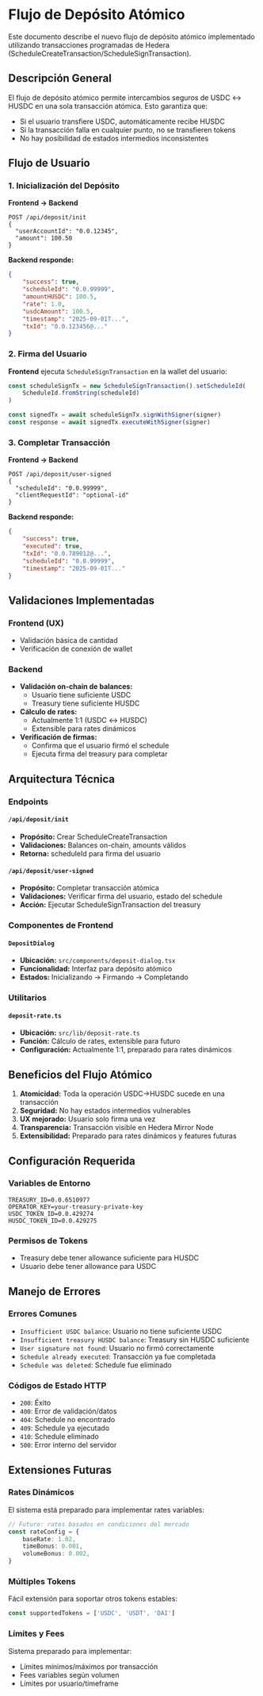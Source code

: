 # Flujo de Depósito Atómico

Este documento describe el nuevo flujo de depósito atómico implementado utilizando transacciones programadas de Hedera (ScheduleCreateTransaction/ScheduleSignTransaction).

## Descripción General

El flujo de depósito atómico permite intercambios seguros de USDC ↔ HUSDC en una sola transacción atómica. Esto garantiza que:

-   Si el usuario transfiere USDC, automáticamente recibe HUSDC
-   Si la transacción falla en cualquier punto, no se transfieren tokens
-   No hay posibilidad de estados intermedios inconsistentes

## Flujo de Usuario

### 1. Inicialización del Depósito

**Frontend → Backend**

```
POST /api/deposit/init
{
  "userAccountId": "0.0.12345",
  "amount": 100.50
}
```

**Backend responde:**

```json
{
    "success": true,
    "scheduleId": "0.0.99999",
    "amountHUSDC": 100.5,
    "rate": 1.0,
    "usdcAmount": 100.5,
    "timestamp": "2025-09-01T...",
    "txId": "0.0.123456@..."
}
```

### 2. Firma del Usuario

**Frontend** ejecuta `ScheduleSignTransaction` en la wallet del usuario:

```javascript
const scheduleSignTx = new ScheduleSignTransaction().setScheduleId(
    ScheduleId.fromString(scheduleId)
)

const signedTx = await scheduleSignTx.signWithSigner(signer)
const response = await signedTx.executeWithSigner(signer)
```

### 3. Completar Transacción

**Frontend → Backend**

```
POST /api/deposit/user-signed
{
  "scheduleId": "0.0.99999",
  "clientRequestId": "optional-id"
}
```

**Backend responde:**

```json
{
    "success": true,
    "executed": true,
    "txId": "0.0.789012@...",
    "scheduleId": "0.0.99999",
    "timestamp": "2025-09-01T..."
}
```

## Validaciones Implementadas

### Frontend (UX)

-   Validación básica de cantidad
-   Verificación de conexión de wallet

### Backend

-   **Validación on-chain de balances:**
    -   Usuario tiene suficiente USDC
    -   Treasury tiene suficiente HUSDC
-   **Cálculo de rates:**
    -   Actualmente 1:1 (USDC ↔ HUSDC)
    -   Extensible para rates dinámicos
-   **Verificación de firmas:**
    -   Confirma que el usuario firmó el schedule
    -   Ejecuta firma del treasury para completar

## Arquitectura Técnica

### Endpoints

#### `/api/deposit/init`

-   **Propósito:** Crear ScheduleCreateTransaction
-   **Validaciones:** Balances on-chain, amounts válidos
-   **Retorna:** scheduleId para firma del usuario

#### `/api/deposit/user-signed`

-   **Propósito:** Completar transacción atómica
-   **Validaciones:** Verificar firma del usuario, estado del schedule
-   **Acción:** Ejecutar ScheduleSignTransaction del treasury

### Componentes de Frontend

#### `DepositDialog`

-   **Ubicación:** `src/components/deposit-dialog.tsx`
-   **Funcionalidad:** Interfaz para depósito atómico
-   **Estados:** Inicializando → Firmando → Completando

### Utilitarios

#### `deposit-rate.ts`

-   **Ubicación:** `src/lib/deposit-rate.ts`
-   **Función:** Cálculo de rates, extensible para futuro
-   **Configuración:** Actualmente 1:1, preparado para rates dinámicos

## Beneficios del Flujo Atómico

1. **Atomicidad:** Toda la operación USDC→HUSDC sucede en una transacción
2. **Seguridad:** No hay estados intermedios vulnerables
3. **UX mejorado:** Usuario solo firma una vez
4. **Transparencia:** Transacción visible en Hedera Mirror Node
5. **Extensibilidad:** Preparado para rates dinámicos y features futuras

## Configuración Requerida

### Variables de Entorno

```
TREASURY_ID=0.0.6510977
OPERATOR_KEY=your-treasury-private-key
USDC_TOKEN_ID=0.0.429274
HUSDC_TOKEN_ID=0.0.429275
```

### Permisos de Tokens

-   Treasury debe tener allowance suficiente para HUSDC
-   Usuario debe tener allowance para USDC

## Manejo de Errores

### Errores Comunes

-   `Insufficient USDC balance`: Usuario no tiene suficiente USDC
-   `Insufficient treasury HUSDC balance`: Treasury sin HUSDC suficiente
-   `User signature not found`: Usuario no firmó correctamente
-   `Schedule already executed`: Transacción ya fue completada
-   `Schedule was deleted`: Schedule fue eliminado

### Códigos de Estado HTTP

-   `200`: Éxito
-   `400`: Error de validación/datos
-   `404`: Schedule no encontrado
-   `409`: Schedule ya ejecutado
-   `410`: Schedule eliminado
-   `500`: Error interno del servidor

## Extensiones Futuras

### Rates Dinámicos

El sistema está preparado para implementar rates variables:

```typescript
// Futuro: rates basados en condiciones del mercado
const rateConfig = {
    baseRate: 1.02,
    timeBonus: 0.001,
    volumeBonus: 0.002,
}
```

### Múltiples Tokens

Fácil extensión para soportar otros tokens estables:

```typescript
const supportedTokens = ['USDC', 'USDT', 'DAI']
```

### Límites y Fees

Sistema preparado para implementar:

-   Límites mínimos/máximos por transacción
-   Fees variables según volumen
-   Límites por usuario/timeframe
